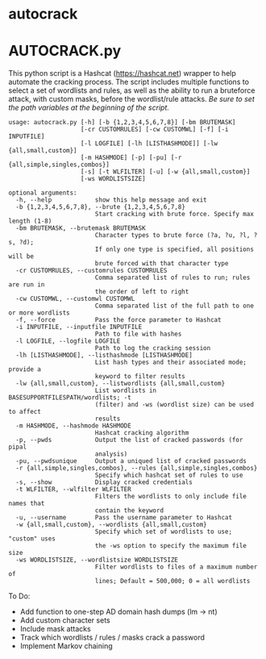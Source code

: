 # autocrack
# AUTOCRACK.py
This python script is a Hashcat (https://hashcat.net) wrapper to help automate the cracking process.  The script includes multiple functions to select a set of wordlists and rules, as well as the ability to run a bruteforce attack, with custom masks, before the wordlist/rule attacks.
*_Be sure to set the path variables at the beginning of the script._*

```
usage: autocrack.py [-h] [-b {1,2,3,4,5,6,7,8}] [-bm BRUTEMASK]
                    [-cr CUSTOMRULES] [-cw CUSTOMWL] [-f] [-i INPUTFILE]
                    [-l LOGFILE] [-lh [LISTHASHMODE]] [-lw {all,small,custom}]
                    [-m HASHMODE] [-p] [-pu] [-r {all,simple,singles,combos}]
                    [-s] [-t WLFILTER] [-u] [-w {all,small,custom}]
                    [-ws WORDLISTSIZE]

optional arguments:
  -h, --help            show this help message and exit
  -b {1,2,3,4,5,6,7,8}, --brute {1,2,3,4,5,6,7,8}
                        Start cracking with brute force. Specify max length (1-8)
  -bm BRUTEMASK, --brutemask BRUTEMASK
                        Character types to brute force (?a, ?u, ?l, ?s, ?d);
                        If only one type is specified, all positions will be
                        brute forced with that character type
  -cr CUSTOMRULES, --customrules CUSTOMRULES
                        Comma separated list of rules to run; rules are run in
                        the order of left to right
  -cw CUSTOMWL, --customwl CUSTOMWL
                        Comma separated list of the full path to one or more wordlists
  -f, --force           Pass the force parameter to Hashcat
  -i INPUTFILE, --inputfile INPUTFILE
                        Path to file with hashes
  -l LOGFILE, --logfile LOGFILE
                        Path to log the cracking session
  -lh [LISTHASHMODE], --listhashmode [LISTHASHMODE]
                        List hash types and their associated mode; provide a
                        keyword to filter results
  -lw {all,small,custom}, --listwordlists {all,small,custom}
                        List wordlists in BASESUPPORTFILESPATH/wordlists; -t
                        (filter) and -ws (wordlist size) can be used to affect
                        results
  -m HASHMODE, --hashmode HASHMODE
                        Hashcat cracking algorithm
  -p, --pwds            Output the list of cracked passwords (for pipal
                        analysis)
  -pu, --pwdsunique     Output a uniqued list of cracked passwords
  -r {all,simple,singles,combos}, --rules {all,simple,singles,combos}
                        Specify which hashcat set of rules to use
  -s, --show            Display cracked credentials
  -t WLFILTER, --wlfilter WLFILTER
                        Filters the wordlists to only include file names that
                        contain the keyword
  -u, --username        Pass the username parameter to Hashcat
  -w {all,small,custom}, --wordlists {all,small,custom}
                        Specify which set of wordlists to use; "custom" uses
                        the -ws option to specify the maximum file size
  -ws WORDLISTSIZE, --wordlistsize WORDLISTSIZE
                        Filter wordlists to files of a maximum number of
                        lines; Default = 500,000; 0 = all wordlists
  ```

To Do:
 - Add function to one-step AD domain hash dumps (lm -> nt)
 - Add custom character sets
 - Include mask attacks
 - Track which wordlists / rules / masks crack a password
 - Implement Markov chaining
